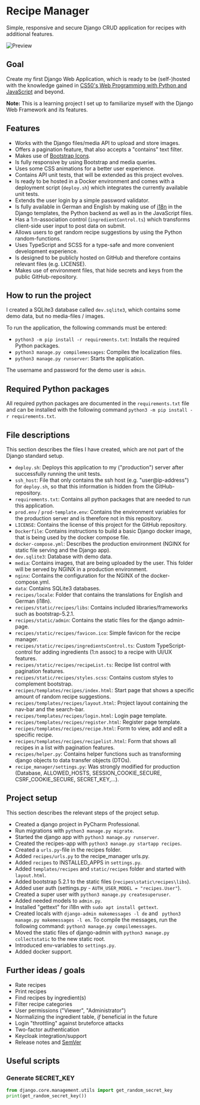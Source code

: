 # Recipe Manager
Simple, responsive and secure Django CRUD application for recipes with additional features.

![Preview](https://repository-images.githubusercontent.com/541568387/cd040f1d-e94b-4b65-8701-d9b084373a8d)

## Goal
Create my first Django Web Application, which is ready to be (self-)hosted with the knowledge gained in [CS50's Web Programming with Python and JavaScript](https://www.edx.org/course/cs50s-web-programming-with-python-and-javascript) and beyond.  

**Note:** This is a learning project I set up to familiarize myself with the Django Web Framework and its features.

## Features
- Works with the Django files/media API to upload and store images.
- Offers a pagination feature, that also accepts a "contains" text filter.
- Makes use of [Bootstrap Icons](https://icons.getbootstrap.com/).
- Is fully responsive by using Bootstrap and media queries.
- Uses some CSS animations for a better user experience.
- Contains API unit tests, that will be extended as this project evolves.
- Is ready to be hosted in a Docker environment and comes with a deployment script (`deploy.sh`) which integrates the currently available unit tests.
- Extends the user login by a simple password validator.
- Is fully available in German and English by making use of [i18n](https://docs.djangoproject.com/en/4.1/topics/i18n/) in the Django templates, the Python backend as well as in the JavaScript files.
- Has a 1:n-association control (`ingredientControl.ts`) which transforms client-side user input to post data on submit.
- Allows users to get random recipe suggestions by using the Python random-functions.
- Uses TypeScript and SCSS for a type-safe and more convenient development experience.
- Is designed to be publicly hosted on GitHub and therefore contains relevant files (e.g. LICENSE).
- Makes use of environment files, that hide secrets and keys from the public GitHub-repository.

## How to run the project
I created a SQLite3 database called `dev.sqlite3`, which contains some demo data, but no media-files / images.  

To run the application, the following commands must be entered:
- `python3 -m pip install -r requirements.txt`: Installs the required Python packages.
- `python3 manage.py compilemessages`: Compiles the localization files.
- `python3 manage.py runserver`: Starts the application.  

The username and password for the demo user is `admin`.

## Required Python packages
All required python packages are documented in the `requirements.txt` file and can be installed with the following command `python3 -m pip install -r requirements.txt`.

## File descriptions
This section describes the files I have created, which are not part of the Django standard setup.
- `deploy.sh`: Deploys this application to my ("production") server after successfully running the unit tests.
- `ssh_host`: File that only contains the ssh host (e.g. "user@ip-address") for `deploy.sh`, so that this information is hidden from the GitHub-repository.
- `requirements.txt`: Contains all python packages that are needed to run this application.
- `prod.env` / `prod-template.env`: Contains the environment variables for the production server and is therefore not in this repository.
- `LICENSE`: Contains the license of this project for the GitHub repository.
- `Dockerfile`: Contains instructions to build a basic Django docker image, that is being used by the docker compose file.
- `docker-compose.yml`: Describes the production environment (NGINX for static file serving and the Django app).
- `dev.sqlite3`: Database with demo data.
- `media`: Contains images, that are being uploaded by the user. This folder will be served by NGINX in a production environment.
- `nginx`: Contains the configuration for the NGINX of the docker-compose.yml.
- `data`: Contains SQLite3 databases.
- `recipes/locale`: Folder that contains the translations for English and German (i18n).
- `recipes/static/recipes/libs`: Contains included libraries/frameworks such as bootstrap-5.2.1.
- `recipes/static/admin`: Contains the static files for the django admin-page.
- `recipes/static/recipes/favicon.ico`: Simple favicon for the recipe manager.
- `recipes/static/recipes/ingredientsControl.ts`: Custom TypeScript-control for adding ingredients (1:n assoc) to a recipe with UI/UX features.
- `recipes/static/recipes/recipeList.ts`: Recipe list control with pagination features.
- `recipes/static/recipes/styles.scss`: Contains custom styles to complement bootstrap.
- `recipes/templates/recipes/index.html`: Start page that shows a specific amount of random recipe suggestions.
- `recipes/templates/recipes/layout.html`: Project layout containing the nav-bar and the search-bar.
- `recipes/templates/recipes/login.html`: Login page template.
- `recipes/templates/recipes/register.html`: Register page template.
- `recipes/templates/recipes/recipe.html`: Form to view, add and edit a specific recipe.
- `recipes/templates/recipes/recipelist.html`: Form that shows all recipes in a list with pagination features.
- `recipes/helper.py`: Contains helper functions such as transforming django objects to data transfer objects (DTOs).
- `recipe_manager/settings.py`: Was strongly modified for production (Database, ALLOWED_HOSTS, SESSION_COOKIE_SECURE, CSRF_COOKIE_SECURE, SECRET_KEY,...).

## Project setup
This section describes the relevant steps of the project setup.
- Created a django project in PyCharm Professional.
- Run migrations with `python3 manage.py migrate`.
- Started the django app with `python3 manage.py runserver`.
- Created the recipes-app with `python3 manage.py startapp recipes`.
- Created a `urls.py`-file in the recipes folder.
- Added `recipes/urls.py` to the recipe_manager urls.py.
- Added `recipes` to INSTALLED_APPS in `settings.py`.
- Added `templates/recipes` and `static/recipes` folder and started with `layout.html`.
- Added bootstrap 5.2.1 to the static files (`recipes\static\recipes\libs`).
- Added user auth (settings.py - `AUTH_USER_MODEL = "recipes.User"`).
- Created a super user with `python3 manage.py createsuperuser`.
- Added needed models to `admin.py`.
- Installed "gettext" for i18n with `sudo apt install gettext`.
- Created locals with `django-admin makemessages -l de` and ` python3 manage.py makemessages -l en`. To compile the messages, run the following command: `python3 manage.py compilemessages`.
- Moved the static files of django-admin with `python3 manage.py collectstatic` to the new static root.
- Introduced env-variables to `settings.py`.
- Added docker support.

## Further ideas / goals
- Rate recipes
- Print recipes
- Find recipes by ingredient(s)
- Filter recipe categories
- User permissions ("Viewer", "Administrator")
- Normalizing the ingredient table, *if* beneficial in the future
- Login "throttling" against bruteforce attacks
- Two-factor authentication
- Keycloak integration/support
- Release notes and [SemVer](https://semver.org/)

## Useful scripts
### Generate SECRET_KEY
```python
from django.core.management.utils import get_random_secret_key
print(get_random_secret_key())
```
